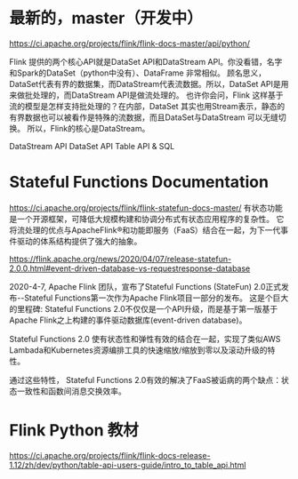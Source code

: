 # 最新的，master（开发中）
https://ci.apache.org/projects/flink/flink-docs-master/api/python/

Flink 提供的两个核心API就是DataSet APl和DataStream APl。你没看错，名字和Spark的DataSet（python中没有）、DataFrame 非常相似。
顾名思义，DataSet代表有界的数据集，而DataStream代表流数据。所以，DataSet API是用来做批处理的，而DataStream API是做流处理的。
也许你会问，Flink 这样基于流的模型是怎样支持批处理的？在内部，DataSet 其实也用Stream表示，静态的有界数据也可以被看作是特殊的流数据，而且DataSet与DataStream 可以无缝切换。
所以，Flink的核心是DataStream。

DataStream API
DataSet API
Table API & SQL


# Stateful Functions Documentation
https://ci.apache.org/projects/flink/flink-statefun-docs-master/
有状态功能是一个开源框架，可降低大规模构建和协调分布式有状态应用程序的复杂性。 它将流处理的优点与ApacheFlink®和功能即服务（FaaS）结合在一起，为下一代事件驱动的体系结构提供了强大的抽象。

https://flink.apache.org/news/2020/04/07/release-statefun-2.0.0.html#event-driven-database-vs-requestresponse-database

2020-4-7, Apache Flink 团队，宣布了Stateful Functions (StateFun) 2.0正式发布--Stateful Functions第一次作为Apache Flink项目一部分的发布。
这是个巨大的里程碑: Stateful Functions 2.0不仅仅是一个API升级，而是基于第一版基于Apache Flink之上构建的事件驱动数据库(event-driven database)。

Stateful Functions 2.0 使有状态性和弹性有效的结合在一起，实现了类似AWS Lambada和Kubernetes资源编排工具的快速缩放/缩放到零以及滚动升级的特性。

通过这些特性， Stateful Functions 2.0有效的解决了FaaS被诟病的两个缺点：状态一致性和函数间消息交换效率。

# Flink Python 教材
https://ci.apache.org/projects/flink/flink-docs-release-1.12/zh/dev/python/table-api-users-guide/intro_to_table_api.html